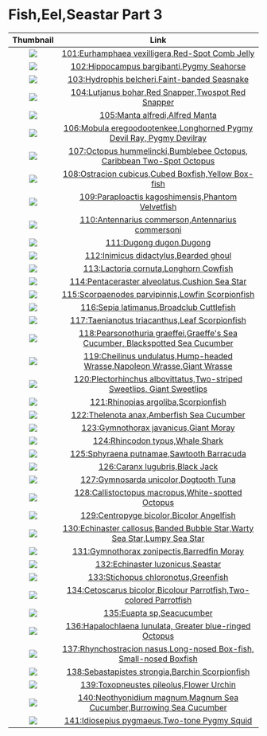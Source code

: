 # Fish,Eel,Seastar Part 3

| Thumbnail | Link |
| :---: | :---: |
| ![](../../.gitbook/assets/small-eurhamphaea-vexilligera.jpg)  | [101:Eurhamphaea vexilligera,Red-Spot Comb Jelly](101-eurhamphaea-vexilligera-red-spot-comb-jelly.md) |
| ![](../../.gitbook/assets/small-hippocampus-bargibanti.jpg)  | [102:Hippocampus bargibanti,Pygmy Seahorse](102-hippocampus-bargibanti-pygmy-seahorse.md) |
| ![](../../.gitbook/assets/small-hydrophis-belcheri.jpg)  | [103:Hydrophis belcheri,Faint-banded Seasnake](103-hydrophis-belcheri-faint-banded-seasnake.md) |
| ![](../../.gitbook/assets/small-lutjanus-bohar.jpg)  | [104:Lutjanus bohar,Red Snapper,Twospot Red Snapper](104-lutjanus-bohar-red-snapper-twospot-red-snapper.md) |
| ![](../../.gitbook/assets/small-manta-alfredi%20%281%29.jpg)  | [105:Manta alfredi,Alfred Manta](105-manta-alfredi-alfred-manta.md) |
| ![](../../.gitbook/assets/small-mobula-eregoodootenkee.jpg)  | [106:Mobula eregoodootenkee,Longhorned Pygmy Devil Ray, Pygmy Devilray](106-mobula-eregoodootenkee-longhorned-pygmy-devil-ray-pygmy-devilray.md) |
| ![](../../.gitbook/assets/small-octopus-hummelincki.jpg)  | [107:Octopus hummelincki,Bumblebee Octopus, Caribbean Two-Spot Octopus](107-octopus-hummelincki-bumblebee-octopus-caribbean-two-spot-octopus.md) |
| ![](../../.gitbook/assets/small-ostracion-cubicus.jpg)  | [108:Ostracion cubicus,Cubed Boxfish,Yellow Box-fish](108-ostracion-cubicus-cubed-boxfish-yellow-box-fish.md) |
| ![](../../.gitbook/assets/small-paraploactis-kagoshimensis.jpg)  | [109:Paraploactis kagoshimensis,Phantom Velvetfish](109-paraploactis-kagoshimensis-phantom-velvetfish.md) |
| ![](../../.gitbook/assets/small-antennarius-commerson.jpg)  | [110:Antennarius commerson,Antennarius commersoni](110-antennarius-commerson-antennarius-commersoni.md) |
| ![](../../.gitbook/assets/small-dugong-dugon%20%281%29.jpg)  | [111:Dugong dugon,Dugong](111-dugong-dugon-dugong.md) |
| ![](../../.gitbook/assets/small-inimicus-didactylus.jpg)  | [112:Inimicus didactylus,Bearded ghoul](112-inimicus-didactylus-bearded-ghoul.md) |
| ![](../../.gitbook/assets/small-lactoria-cornuta.jpg)  | [113:Lactoria cornuta,Longhorn Cowfish](113-lactoria-cornuta-longhorn-cowfish.md) |
| ![](../../.gitbook/assets/small-pentaceraster-alveolatus.jpg)  | [114:Pentaceraster alveolatus,Cushion Sea Star](114-pentaceraster-alveolatus-cushion-sea-star.md) |
| ![](../../.gitbook/assets/small-scorpaenodes-parvipinnis.jpg)  | [115:Scorpaenodes parvipinnis,Lowfin Scorpionfish](115-scorpaenodes-parvipinnis-lowfin-scorpionfish.md) |
| ![](../../.gitbook/assets/small-sepia-latimanus.jpg)  | [116:Sepia latimanus,Broadclub Cuttlefish](116-sepia-latimanus-broadclub-cuttlefish.md) |
| ![](../../.gitbook/assets/small-taenianotus-triacanthus.jpg)  | [117:Taenianotus triacanthus,Leaf Scorpionfish](117-taenianotus-triacanthus-leaf-scorpionfish.md) |
| ![](../../.gitbook/assets/small-pearsonothuria-graeffei.jpg)  | [118:Pearsonothuria graeffei,Graeffe's Sea Cucumber, Blackspotted Sea Cucumber](118-pearsonothuria-graeffei-graeffes-sea-cucumber-blackspotted-sea-cucumber.md) |
| ![](../../.gitbook/assets/small-cheilinus-undulatus.jpg)  | [119:Cheilinus undulatus,Hump-headed Wrasse,Napoleon Wrasse,Giant Wrasse](119-cheilinus-undulatus-hump-headed-wrasse-napoleon-wrasse-giant-wrasse.md) |
| ![](../../.gitbook/assets/small-plectorhinchus-albovittatus.jpg)  | [120:Plectorhinchus albovittatus,Two-striped Sweetlips, Giant Sweetlips](120-plectorhinchus-albovittatus-two-striped-sweetlips-giant-sweetlips.md) |
| ![](../../.gitbook/assets/small-rhinopias-argoliba.jpg)  | [121:Rhinopias argoliba,Scorpionfish](121-rhinopias-argoliba-scorpionfish.md) |
| ![](../../.gitbook/assets/small-thelenota-anax.jpg)  | [122:Thelenota anax,Amberfish Sea Cucumber](122-thelenota-anax-amberfish-sea-cucumber.md) |
| ![](../../.gitbook/assets/small-gymnothorax-javanicus%20%281%29.jpg)  | [123:Gymnothorax javanicus,Giant Moray](123-gymnothorax-javanicus-giant-moray.md) |
| ![](../../.gitbook/assets/small-rhincodon-typus.jpg)  | [124:Rhincodon typus,Whale Shark](124-rhincodon-typus-whale-shark.md) |
| ![](../../.gitbook/assets/small-sphyraena-putnamae.jpg)  | [125:Sphyraena putnamae,Sawtooth Barracuda](125-sphyraena-putnamae-sawtooth-barracuda.md) |
| ![](../../.gitbook/assets/small-caranx-lugubris.jpg)  | [126:Caranx lugubris,Black Jack](126-caranx-lugubris-black-jack.md) |
| ![](../../.gitbook/assets/small-gymnosarda-unicolor.jpg)  | [127:Gymnosarda unicolor,Dogtooth Tuna](127-gymnosarda-unicolor-dogtooth-tuna.md) |
| ![](../../.gitbook/assets/small-callistoctopus-macropus.jpg)  | [128:Callistoctopus macropus,White-spotted Octopus](128-callistoctopus-macropus-white-spotted-octopus.md) |
| ![](../../.gitbook/assets/small-centropyge-bicolor.jpg)  | [129:Centropyge bicolor,Bicolor Angelfish](129-centropyge-bicolor-bicolor-angelfish.md) |
| ![](../../.gitbook/assets/small-echinaster-callosus.jpg)  | [130:Echinaster callosus,Banded Bubble Star,Warty Sea Star,Lumpy Sea Star](130-echinaster-callosus-banded-bubble-star-warty-sea-star-lumpy-sea-star.md) |
| ![](../../.gitbook/assets/small-gymnothorax-zonipectis.jpg)  | [131:Gymnothorax zonipectis,Barredfin Moray](131-gymnothorax-zonipectis-barredfin-moray.md) |
| ![](../../.gitbook/assets/small-echinaster-luzonicus.jpg)  | [132:Echinaster luzonicus,Seastar](132-echinaster-luzonicus-seastar.md) |
| ![](../../.gitbook/assets/small-stichopus-chloronotus.jpg)  | [133:Stichopus chloronotus,Greenfish](133-stichopus-chloronotus-greenfish.md) |
| ![](../../.gitbook/assets/small-cetoscarus-bicolor.jpg)  | [134:Cetoscarus bicolor,Bicolour Parrotfish,Two-colored Parrotfish](134-cetoscarus-bicolor-bicolour-parrotfish-two-colored-parrotfish.md) |
| ![](../../.gitbook/assets/small-euapta-sp.jpg)  | [135:Euapta sp,Seacucumber](135-euapta-sp-seacucumber.md) |
| ![](../../.gitbook/assets/small-hapalochlaena-lunulata.jpg)  | [136:Hapalochlaena lunulata, Greater blue-ringed Octopus](136-hapalochlaena-lunulata-greater-blue-ringed-octopus.md) |
| ![](../../.gitbook/assets/small-rhynchostracion-nasus.jpg)  | [137:Rhynchostracion nasus,Long-nosed Box-fish, Small-nosed Boxfish](137-rhynchostracion-nasus-long-nosed-box-fish-small-nosed-boxfish.md) |
| ![](../../.gitbook/assets/small-sebastapistes-strongia.jpg)  | [138:Sebastapistes strongia,Barchin Scorpionfish](138-sebastapistes-strongia-barchin-scorpionfish.md) |
| ![](../../.gitbook/assets/small-toxopneustes-pileolus.jpg)  | [139:Toxopneustes pileolus,Flower Urchin](139-toxopneustes-pileolus-flower-urchin.md) |
| ![](../../.gitbook/assets/small-neothyonidium-magnum.jpg)  | [140:Neothyonidium magnum,Magnum Sea Cucumber,Burrowing Sea Cucumber](140-neothyonidium-magnum-magnum-sea-cucumber-burrowing-sea-cucumber.md) |
| ![](../../.gitbook/assets/small-idiosepius-pygmaeus%20%281%29.jpg)  | [141:Idiosepius pygmaeus,Two-tone Pygmy Squid](141-idiosepius-pygmaeus-two-tone-pygmy-squid.md) |

